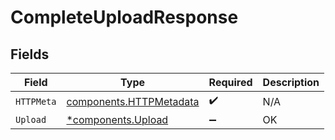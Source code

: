 # CompleteUploadResponse


## Fields

| Field                                                              | Type                                                               | Required                                                           | Description                                                        |
| ------------------------------------------------------------------ | ------------------------------------------------------------------ | ------------------------------------------------------------------ | ------------------------------------------------------------------ |
| `HTTPMeta`                                                         | [components.HTTPMetadata](../../models/components/httpmetadata.md) | :heavy_check_mark:                                                 | N/A                                                                |
| `Upload`                                                           | [*components.Upload](../../models/components/upload.md)            | :heavy_minus_sign:                                                 | OK                                                                 |